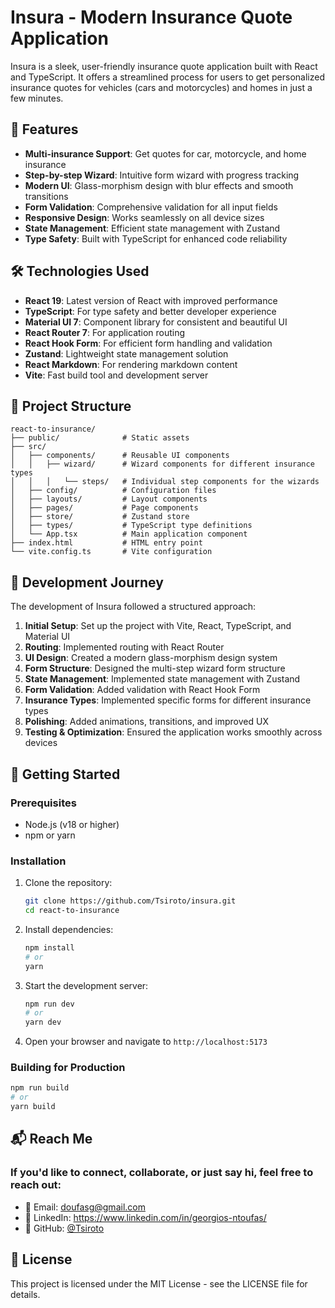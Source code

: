 # Insura - Modern Insurance Quote Application

Insura is a sleek, user-friendly insurance quote application built with React and TypeScript. It offers a streamlined process for users to get personalized insurance quotes for vehicles (cars and motorcycles) and homes in just a few minutes.

## 🌟 Features

- **Multi-insurance Support**: Get quotes for car, motorcycle, and home insurance
- **Step-by-step Wizard**: Intuitive form wizard with progress tracking
- **Modern UI**: Glass-morphism design with blur effects and smooth transitions
- **Form Validation**: Comprehensive validation for all input fields
- **Responsive Design**: Works seamlessly on all device sizes
- **State Management**: Efficient state management with Zustand
- **Type Safety**: Built with TypeScript for enhanced code reliability

## 🛠️ Technologies Used

- **React 19**: Latest version of React with improved performance
- **TypeScript**: For type safety and better developer experience
- **Material UI 7**: Component library for consistent and beautiful UI
- **React Router 7**: For application routing
- **React Hook Form**: For efficient form handling and validation
- **Zustand**: Lightweight state management solution
- **React Markdown**: For rendering markdown content
- **Vite**: Fast build tool and development server

## 📂 Project Structure

```
react-to-insurance/
├── public/              # Static assets
├── src/
│   ├── components/      # Reusable UI components
│   │   ├── wizard/      # Wizard components for different insurance types
│   │   │   └── steps/   # Individual step components for the wizards
│   ├── config/          # Configuration files
│   ├── layouts/         # Layout components
│   ├── pages/           # Page components
│   ├── store/           # Zustand store
│   ├── types/           # TypeScript type definitions
│   └── App.tsx          # Main application component
├── index.html           # HTML entry point
└── vite.config.ts       # Vite configuration
```

## 🚀 Development Journey

The development of Insura followed a structured approach:

1. **Initial Setup**: Set up the project with Vite, React, TypeScript, and Material UI
2. **Routing**: Implemented routing with React Router
3. **UI Design**: Created a modern glass-morphism design system
4. **Form Structure**: Designed the multi-step wizard form structure
5. **State Management**: Implemented state management with Zustand
6. **Form Validation**: Added validation with React Hook Form
7. **Insurance Types**: Implemented specific forms for different insurance types
8. **Polishing**: Added animations, transitions, and improved UX
9. **Testing & Optimization**: Ensured the application works smoothly across devices

## 🏁 Getting Started

### Prerequisites

- Node.js (v18 or higher)
- npm or yarn

### Installation

1. Clone the repository:
   ```bash
   git clone https://github.com/Tsiroto/insura.git
   cd react-to-insurance
   ```

2. Install dependencies:
   ```bash
   npm install
   # or
   yarn
   ```

3. Start the development server:
   ```bash
   npm run dev
   # or
   yarn dev
   ```

4. Open your browser and navigate to `http://localhost:5173`

### Building for Production

```bash
npm run build
# or
yarn build
```

## 📬 Reach Me

### If you'd like to connect, collaborate, or just say hi, feel free to reach out:

- 📧 Email: doufasg@gmail.com
- 💼 LinkedIn: https://www.linkedin.com/in/georgios-ntoufas/
- 🐙 GitHub: [@Tsiroto](https://github.com/Tsiroto)

## 📄 License

This project is licensed under the MIT License - see the LICENSE file for details.